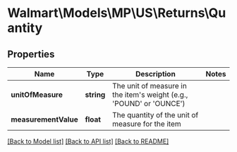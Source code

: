 # Walmart\Models\MP\US\Returns\Quantity

## Properties

Name | Type | Description | Notes
------------ | ------------- | ------------- | -------------
**unitOfMeasure** | **string** | The unit of measure in the item's weight (e.g., 'POUND' or 'OUNCE') |
**measurementValue** | **float** | The quantity of the unit of measure for the item |


[[Back to Model list]](./) [[Back to API list]](../../../../../README.md#supported-apis) [[Back to README]](../../../../../README.md)
